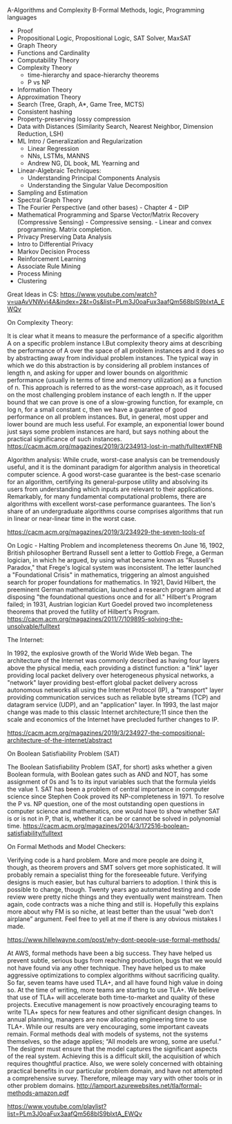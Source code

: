  
 
A-Algorithms and Complexity
B-Formal Methods, logic, Programming languages
 

- Proof
- Propositional Logic, Propositional Logic, SAT Solver, MaxSAT
- Graph Theory
- Functions and Cardinality
- Computability Theory
- Complexity Theory
    - time-hierarchy and space-hierarchy theorems
    - P vs NP
- Information Theory 
- Approximation Theory 
- Search (Tree, Graph, A*, Game Tree, MCTS) 
- Consistent hashing
- Property-preserving lossy compression
- Data with Distances (Similarity Search, Nearest Neighbor, Dimension Reduction, LSH)
- ML Intro / Generalization and Regularization
    - Linear Regression 
    - NNs, LSTMs, MANNS
    - Andrew NG, DL book, ML Yearning and 
- Linear-Algebraic Techniques: 
    - Understanding Principal Components Analysis
    - Understanding the Singular Value Decomposition
- Sampling and Estimation
- Spectral Graph Theory
- The Fourier Perspective (and other bases)
        - Chapter 4 - DIP
- Mathematical Programming and Sparse Vector/Matrix Recovery (Compressive Sensing)
        - Compressive sensing.
        - Linear and convex programming. Matrix completion.
- Privacy Preserving Data Analysis
- Intro to Differential Privacy
- Markov Decision Process 
- Reinforcement Learning 
- Associate Rule Mining
- Process Mining 
- Clustering 

 
 
 
Great Ideas in CS:  https://www.youtube.com/watch?v=uaAvVNWvi4A&index=2&t=0s&list=PLm3J0oaFux3aafQm568blS9blxtA_EWQv
 
On Complexity Theory: 
 
It is clear what it means to measure the performance of a specific algorithm A on a specific problem instance I.But complexity theory aims at describing the performance of A over the space of all problem instances and it does so by abstracting away from individual problem instances. The typical way in which we do this abstraction is by considering all problem instances of length n, and asking for upper and lower bounds on algorithmic performance (usually in terms of time and memory utilization) as a function of n. This approach is referred to as the worst-case approach, as it focused on the most challenging problem instance of each length n. If the upper bound that we can prove is one of a slow-growing function, for example, cn log n, for a small constant c, then we have a guarantee of good performance on all problem instances. But, in general, most upper and lower bound are much less useful. For example, an exponential lower bound just says some problem instances are hard, but says nothing about the practical significance of such instances. https://cacm.acm.org/magazines/2019/3/234913-lost-in-math/fulltext#FNB
 
Algorithm analysis: 
            While crude, worst-case analysis can be tremendously useful, and it is the dominant paradigm for algorithm analysis in theoretical computer science. A good worst-case guarantee is the best-case scenario for an algorithm, certifying its general-purpose utility and absolving its users from understanding which inputs are relevant to their applications. Remarkably, for many fundamental computational problems, there are algorithms with excellent worst-case performance guarantees. The lion's share of an undergraduate algorithms course comprises algorithms that run in linear or near-linear time in the worst case.
 

https://cacm.acm.org/magazines/2019/3/234929-the-seven-tools-of


 
 
 
On Logic - Halting Problem and incompleteness theorems 
On June 16, 1902, British philosopher Bertrand Russell sent a letter to Gottlob Frege, a German logician, in which he argued, by using what became known as "Russell's Paradox," that Frege's logical system was inconsistent. The letter launched a "Foundational Crisis" in mathematics, triggering an almost anguished search for proper foundations for mathematics. In 1921, David Hilbert, the preeminent German mathematician, launched a research program aimed at disposing "the foundational questions once and for all." Hilbert's Program failed; in 1931, Austrian logician Kurt Goedel proved two incompleteness theorems that proved the futility of Hilbert's Program. https://cacm.acm.org/magazines/2011/7/109895-solving-the-unsolvable/fulltext
 
The Internet: 
 
In 1992, the explosive growth of the World Wide Web began. The architecture of the Internet was commonly described as having four layers above the physical media, each providing a distinct function: a "link" layer providing local packet delivery over heterogeneous physical networks, a "network" layer providing best-effort global packet delivery across autonomous networks all using the Internet Protocol (IP), a "transport" layer providing communication services such as reliable byte streams (TCP) and datagram service (UDP), and an "application" layer. In 1993, the last major change was made to this classic Internet architecture;11 since then the scale and economics of the Internet have precluded further changes to IP.
 
 

https://cacm.acm.org/magazines/2019/3/234927-the-compositional-architecture-of-the-internet/abstract


 
 
On Boolean Satisfiability Problem (SAT)
 
The Boolean Satisfiability Problem (SAT, for short) asks whether a given Boolean formula, with Boolean gates such as AND and NOT, has some assignment of 0s and 1s to its input variables such that the formula yields the value 1. SAT has been a problem of central importance in computer science since Stephen Cook proved its NP-completeness in 1971. To resolve the P vs. NP question, one of the most outstanding open questions in computer science and mathematics, one would have to show whether SAT is or is not in P, that is, whether it can be or cannot be solved in polynomial time. https://cacm.acm.org/magazines/2014/3/172516-boolean-satisfiability/fulltext
 
 
 
On Formal Methods and Model Checkers: 
 
Verifying code is a hard problem. More and more people are doing it, though, as theorem provers and SMT solvers get more sophisticated. It will probably remain a specialist thing for the foreseeable future.
Verifying designs is much easier, but has cultural barriers to adoption. I think this is possible to change, though. Twenty years ago automated testing and code review were pretty niche things and they eventually went mainstream. Then again, code contracts was a niche thing and still is.
Hopefully this explains more about why FM is so niche, at least better than the usual “web don’t airplane” argument. Feel free to yell at me if there is any obvious mistakes I made.
 
https://www.hillelwayne.com/post/why-dont-people-use-formal-methods/
 
 
 
At AWS, formal methods have been a big success. They have helped us prevent subtle, serious bugs from reaching production, bugs that we would not have found via any other technique. They have helped us to make aggressive optimizations to complex algorithms without sacrificing quality. So far, seven teams have used TLA+, and all have found high value in doing so. At the time of writing, more teams are starting to use TLA+. We believe that use of TLA+ will accelerate both time-to-market and quality of these projects. Executive management is now proactively encouraging teams to write TLA+ specs for new features and other significant design changes. In annual planning, managers are now allocating engineering time to use TLA+. While our results are very encouraging, some important caveats remain. Formal methods deal with models of systems, not the systems themselves, so the adage applies; “All models are wrong, some are useful.” The designer must ensure that the model captures the significant aspects of the real system. Achieving this is a difficult skill, the acquisition of which requires thoughtful practice. Also, we were solely concerned with obtaining practical benefits in our particular problem domain, and have not attempted a comprehensive survey. Therefore, mileage may vary with other tools or in other problem domains. http://lamport.azurewebsites.net/tla/formal-methods-amazon.pdf
 
 
 
 

 
 
 

https://www.youtube.com/playlist?list=PLm3J0oaFux3aafQm568blS9blxtA_EWQv


 
